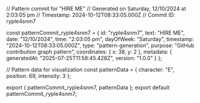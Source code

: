 // Pattern commit for "HIRE ME"
// Generated on Saturday, 12/10/2024 at 2:03:05 pm
// Timestamp: 2024-10-12T08:33:05.000Z
// Commit ID: ryple4snm7

const patternCommit_ryple4snm7 = {
  id: "ryple4snm7",
  text: "HIRE ME",
  date: "12/10/2024",
  time: "2:03:05 pm",
  dayOfWeek: "Saturday",
  timestamp: "2024-10-12T08:33:05.000Z",
  type: "pattern-generation",
  purpose: "GitHub contribution graph pattern",
  coordinates: {
    x: 38,
    y: 2
  },
  metadata: {
    generatedAt: "2025-07-25T11:58:45.428Z",
    version: "1.0.0"
  }
};

// Pattern data for visualization
const patternData = {
  character: "E",
  position: 69,
  intensity: 3
};

export { patternCommit_ryple4snm7, patternData };
export default patternCommit_ryple4snm7;
